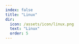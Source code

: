 ```yaml
---
index: false
title: "Linux"
dir:
  icon: /assets/icon/linux.png
  text: "Linux"
  order: 5
---
```


<Catalog/>